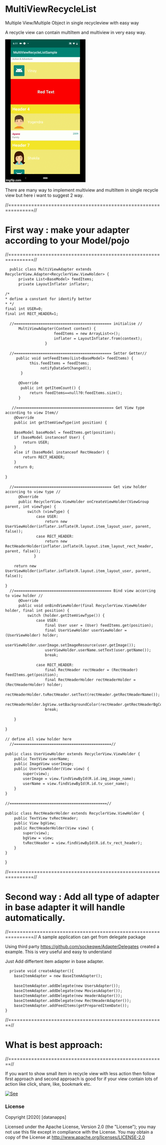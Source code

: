 # MultiViewRecycleList
Multiple View/Multiple Object in single recycleview with easy way

A recycle view can contain multiItem and multiview in very easy way.

![alt text](https://github.com/datanapps/MultiViewRecycleList/blob/master/screens/multimedia_1.gif)

There are many way to implement multiview and multiItem in single recycle view but here i want to suggest 2 way.


//===============================================================//
# First way : make your adapter according to your Model/pojo
//===============================================================//

      public class MultiViewAdapter extends RecyclerView.Adapter<RecyclerView.ViewHolder> {
          private List<BaseModel> feedItems;
          private LayoutInflater inflater;

    /*
    * define a constant for identify better
    * */
    final int USER=0;
    final int RECT_HEADER=1;
 
      //============================================ initialise //
          MultiViewAdapter(Context context) {
                          feedItems = new ArrayList<>();
                          inflater = LayoutInflater.from(context);
                      }

      //============================================ Setter Getter//
         public void setFeedItems(List<BaseModel> feedItems) {
               this.feedItems = feedItems;
                    notifyDataSetChanged();
           }

          @Override
           public int getItemCount() {
               return feedItems==null?0:feedItems.size();
          }
                
       //============================================ Get View type according to view Item//
        @Override
        public int getItemViewType(int position) {

        BaseModel baseModel = feedItems.get(position);
        if (baseModel instanceof User) {
            return USER;
        }
        else if (baseModel instanceof RectHeader) {
            return RECT_HEADER;
        }
        return 0;

    }

      //============================================ Get view holder accorcing to view type //
          @Override
          public RecyclerView.ViewHolder onCreateViewHolder(ViewGroup parent, int viewType) {
              switch (viewType) {
                  case USER:
                      return new UserViewHolder(inflater.inflate(R.layout.item_layout_user, parent, false));
                  case RECT_HEADER:
                      return new RectHeaderHolder(inflater.inflate(R.layout.item_layout_rect_header, parent, false));
                 }

        return new UserViewHolder(inflater.inflate(R.layout.item_layout_user, parent, false));

    }
      //============================================ Bind view accorcing to view holder //
          @Override
          public void onBindViewHolder(final RecyclerView.ViewHolder holder, final int position) {
              switch (holder.getItemViewType()) {
                  case USER:
                      final User user = (User) feedItems.get(position);
                      final UserViewHolder userViewHolder = (UserViewHolder) holder;
                      userViewHolder.userImage.setImageResource(user.getImage());
                      userViewHolder.userName.setText(user.getName());
                      break;

                  case RECT_HEADER:
                      final RectHeader rectHeader = (RectHeader) feedItems.get(position);
                      final RectHeaderHolder rectHeaderHolder = (RectHeaderHolder) holder;
                      rectHeaderHolder.tvRectHeader.setText(rectHeader.getRectHeaderName());
                      rectHeaderHolder.bgView.setBackgroundColor(rectHeader.getRectHeaderBgColorCode());
                      break;

        }
           
    }
    
    // define all view holder here
      //============================================//

    public class UserViewHolder extends RecyclerView.ViewHolder {
        public TextView userName;
        public ImageView userImage;
        public UserViewHolder(View view) {
            super(view);
            userImage = view.findViewById(R.id.img_image_name);
            userName = view.findViewById(R.id.tv_user_name);
        }
    }

    //============================================//

    public class RectHeaderHolder extends RecyclerView.ViewHolder {
        public TextView tvRectHeader;
        public View bgView;
        public RectHeaderHolder(View view) {
            super(view);
            bgView = view;
            tvRectHeader = view.findViewById(R.id.tv_rect_header);
        }
    }


}


//===============================================================//
# Second way :  Add all type of adapter in base adapter it will handle automatically.
//===============================================================//
A sample application can get from delegate package

Using third party   https://github.com/sockeqwe/AdapterDelegates created a example. This is very useful and easy to understand

Just Add differtent item adapter in base adapter. 

      private void createAdapter(){
        baseItemAdapter = new BaseItemAdapter();
            
        baseItemAdapter.addDelegate(new UsersAdapter());
        baseItemAdapter.addDelegate(new MoviesAdapter());
        baseItemAdapter.addDelegate(new HeaderAdapter());
        baseItemAdapter.addDelegate(new RectHeaderAdapter());
        baseItemAdapter.addFeedItems(getPreparedItemDate());
    }
    
//=======================================================//
 # What is best approach:
//=======================================================//
    
 If you want to show small item in recycle view with less action then follow first approach and second approach is good for if your view contain lots of action like click, share, like, bookmark etc.
    
    
    
 [![See](https://datanapps.com/public/dnarestapi/buy/buy_coffee5.png)](https://www.paypal.me/datanappspaynow)

  ### License

Copyright [2020] [datanapps]

   Licensed under the Apache License, Version 2.0 (the "License");
   you may not use this file except in compliance with the License.
   You may obtain a copy of the License at
   http://www.apache.org/licenses/LICENSE-2.0

